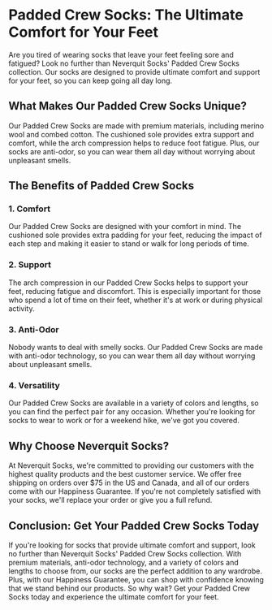 # Padded Crew Socks: The Ultimate Comfort for Your Feet

Are you tired of wearing socks that leave your feet feeling sore and fatigued? Look no further than Neverquit Socks' Padded Crew Socks collection. Our socks are designed to provide ultimate comfort and support for your feet, so you can keep going all day long.

## What Makes Our Padded Crew Socks Unique?

Our Padded Crew Socks are made with premium materials, including merino wool and combed cotton. The cushioned sole provides extra support and comfort, while the arch compression helps to reduce foot fatigue. Plus, our socks are anti-odor, so you can wear them all day without worrying about unpleasant smells.

## The Benefits of Padded Crew Socks

### 1. Comfort

Our Padded Crew Socks are designed with your comfort in mind. The cushioned sole provides extra padding for your feet, reducing the impact of each step and making it easier to stand or walk for long periods of time.

### 2. Support

The arch compression in our Padded Crew Socks helps to support your feet, reducing fatigue and discomfort. This is especially important for those who spend a lot of time on their feet, whether it's at work or during physical activity.

### 3. Anti-Odor

Nobody wants to deal with smelly socks. Our Padded Crew Socks are made with anti-odor technology, so you can wear them all day without worrying about unpleasant smells.

### 4. Versatility

Our Padded Crew Socks are available in a variety of colors and lengths, so you can find the perfect pair for any occasion. Whether you're looking for socks to wear to work or for a weekend hike, we've got you covered.

## Why Choose Neverquit Socks?

At Neverquit Socks, we're committed to providing our customers with the highest quality products and the best customer service. We offer free shipping on orders over $75 in the US and Canada, and all of our orders come with our Happiness Guarantee. If you're not completely satisfied with your socks, we'll replace your order or give you a full refund.

## Conclusion: Get Your Padded Crew Socks Today

If you're looking for socks that provide ultimate comfort and support, look no further than Neverquit Socks' Padded Crew Socks collection. With premium materials, anti-odor technology, and a variety of colors and lengths to choose from, our socks are the perfect addition to any wardrobe. Plus, with our Happiness Guarantee, you can shop with confidence knowing that we stand behind our products. So why wait? Get your Padded Crew Socks today and experience the ultimate comfort for your feet.